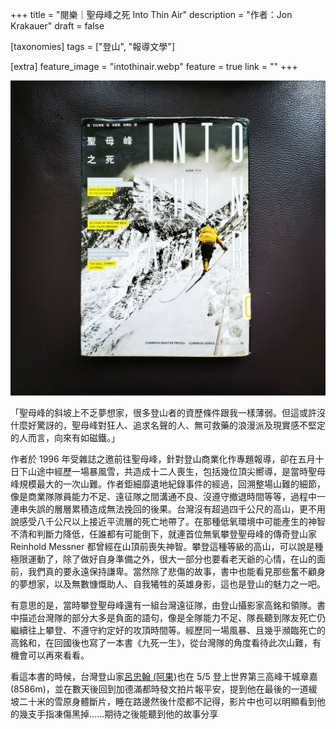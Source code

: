 +++
title = "閱樂｜聖母峰之死 Into Thin Air"
description = "作者：Jon Krakauer"
draft = false

[taxonomies]
tags = ["登山", "報導文學"]

[extra]
feature_image = "intothinair.webp"
feature = true
link = ""
+++

![intothinair](intothinair.webp)

「聖母峰的斜坡上不乏夢想家，很多登山者的資歷條件跟我一樣薄弱。但這或許沒什麼好驚訝的，聖母峰對狂人、追求名聲的人、無可救藥的浪漫派及現實感不堅定的人而言，向來有如磁鐵。」

作者於 1996 年受雜誌之邀前往聖母峰，針對登山商業化作專題報導，卻在五月十日下山途中經歷一場暴風雪，共造成十二人喪生，包括幾位頂尖嚮導，是當時聖母峰規模最大的一次山難。作者鉅細靡遺地紀錄事件的經過，回溯整場山難的細節，像是商業隊隊員能力不足、遠征隊之間溝通不良、沒遵守撤退時間等等，過程中一連串失誤的層層累積造成無法挽回的後果。台灣沒有超過四千公尺的高山，更不用說感受八千公尺以上接近平流層的死亡地帶了。在那種低氧環境中可能產生的神智不清和判斷力降低，任誰都有可能倒下，就連首位無氧攀登聖母峰的傳奇登山家 Reinhold Messner 都曾經在山頂前喪失神智。攀登這種等級的高山，可以說是種極限運動了，除了做好自身準備之外，很大一部分也要看老天爺的心情，在山的面前，我們真的要永遠保持謙卑。當然除了悲傷的故事，書中也能看見那些奮不顧身的夢想家，以及無數慷慨助人、自我犧牲的英雄身影，這也是登山的魅力之一吧。

有意思的是，當時攀登聖母峰還有一組台灣遠征隊，由登山攝影家高銘和領隊。書中描述台灣隊的部分大多是負面的語句，像是全隊能力不足、隊長聽到隊友死亡仍繼續往上攀登、不遵守約定好的攻頂時間等。經歷同一場風暴、且幾乎瀕臨死亡的高銘和，在回國後也寫了一本書《九死一生》，從台灣隊的角度看待此次山難，有機會可以再來看看。

看這本書的時候，台灣登山家[呂忠翰 (阿果)](https://www.instagram.com/gonext14peakschallenge/)也在 5/5 登上世界第三高峰干城章嘉 (8586m)，並在數天後回到加德滿都時發文拍片報平安，提到他在最後的一道緩坡二十米的雪原身體斷片，睡在路邊然後什麼都不記得，影片中也可以明顯看到他的幾支手指凍傷黑掉......期待之後能聽到他的故事分享